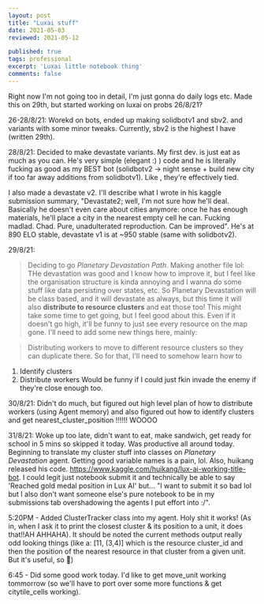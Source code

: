 ```yaml
---
layout: post
title: "Luxai stuff"
date: 2021-05-03
reviewed: 2021-05-12

published: true
tags: professional 
excerpt: 'Luxai little notebook thing'
comments: false
---
```



Right now I'm not going too in detail, I'm just gonna do daily logs etc. Made this on 29th, but started working on luxai on probs 26/8/21?

26-28/8/21:
Worekd on bots, ended up making solidbotv1 and sbv2. and variants with some minor tweaks. Currently, sbv2 is the highest I have (written 29th). 

28/8/21:
Decided to make devastate variants.
My first dev. is just eat as much as you can. He's very simple (elegant :) ) code and he is literally fucking as good as my BEST bot (solidbotv2 -> night sense + build new city if too far away additions from solidbotv1). Like , they're effectively tied.

I also made a devastate v2. I'll describe what I wrote in his kaggle submission summary, "Devastate2; well, I'm not sure how he'll deal. Basically he doesn't even care about cities anymore: once he has enough materials, he'll place a city in the nearest empty cell he can. Fucking madlad. Chad. Pure, unadulterated reproduction. Can be improved".
He's at 890 ELO stable, devastate v1 is at ~950 stable (same with solidbotv2).

29/8/21:
> Deciding to go *Planetary Devastation Path*. Making another file lol: THe devastation was good and I know how to improve it, but I feel like the organisation structure is kinda annoying and I wanna do some stuff like data persisting over states, etc. So Planetary Devastation will be class based, and it will devastate as always, but this time it will also **distribute to resource clusters** and eat those too!
This might take some time to get going, but I feel good about this. Even if it doesn't go high, it'll be funny to just see every resource on the map gone.
I'll need to add some new things here, mainly:

> Distributing workers to move to different resource clusters so they can duplicate there.
So for that, I'll need to somehow learn how to
1. Identify clusters
2. Distribute workers
Would be funny if I could just fkin invade the enemy if they're close enough too.

30/8/21:
Didn't do much, but figured out high level plan of how to distribute workers (using Agent memory) and also figured out how to identify clusters and get nearest_cluster_position !!!!!!
WOOOO

31/8/21:
Woke up too late, didn't want to eat, make sandwich, get ready for school in 5 mins so skipped it today. Was productive all around today. Beginning to translate my cluster stuff into classes on *Planetary Devastation* agent. Getting good variable names is a pain, lol.
Also, huikang released his code. https://www.kaggle.com/huikang/lux-ai-working-title-bot. I could legit just notebook submit it and technically be able to say 'Reached gold medal position in Lux AI' but... "I want to submit it so bad lol but I also don't want someone else's pure notebook to be in my submissions tab overshadowing the agents I put effort into :/".

5:20PM - Added ClusterTracker class into my agent. Holy shit it works! (As in, when I ask it to print the closest cluster & its position to a unit, it does that!!AH AHHAHA). It should be noted the current methods output really odd looking things (like a: [11, (3,4)] which is the resource cluster_id and then the position of the nearest resource in that cluster from a given unit. But it's useful, so :shrug:)

6:45 - Did some good work today. I'd like to get move_unit working tommorrow (so we'll have to port over some more functions & get citytile_cells working).
